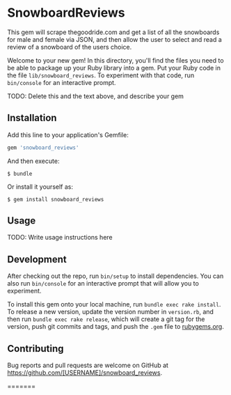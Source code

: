 # SnowboardReviews

This gem will scrape thegoodride.com and get a list of all the snowboards for male and female via JSON, and then allow the user to select and read a review of a snowboard of the users choice.

Welcome to your new gem! In this directory, you'll find the files you need to be able to package up your Ruby library into a gem. Put your Ruby code in the file `lib/snowboard_reviews`. To experiment with that code, run `bin/console` for an interactive prompt.

TODO: Delete this and the text above, and describe your gem

## Installation

Add this line to your application's Gemfile:

```ruby
gem 'snowboard_reviews'
```

And then execute:

    $ bundle

Or install it yourself as:

    $ gem install snowboard_reviews

## Usage

TODO: Write usage instructions here

## Development

After checking out the repo, run `bin/setup` to install dependencies. You can also run `bin/console` for an interactive prompt that will allow you to experiment.

To install this gem onto your local machine, run `bundle exec rake install`. To release a new version, update the version number in `version.rb`, and then run `bundle exec rake release`, which will create a git tag for the version, push git commits and tags, and push the `.gem` file to [rubygems.org](https://rubygems.org).

## Contributing

Bug reports and pull requests are welcome on GitHub at https://github.com/[USERNAME]/snowboard_reviews.

=======

